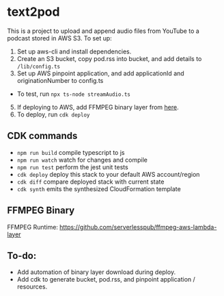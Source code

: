 # text2pod

This is a project to upload and append audio files from YouTube to a podcast stored in AWS S3. To set up:

1. Set up aws-cli and install dependencies.
2. Create an S3 bucket, copy pod.rss into bucket, and add details to `/lib/config.ts`
3. Set up AWS pinpoint application, and add applicationId and originationNumber to config.ts

- To test, run `npx ts-node streamAudio.ts`

5. If deploying to AWS, add FFMPEG binary layer from [here](https://github.com/serverlesspub/ffmpeg-aws-lambda-layer).
6. To deploy, run `cdk deploy`

## CDK commands

- `npm run build` compile typescript to js
- `npm run watch` watch for changes and compile
- `npm run test` perform the jest unit tests
- `cdk deploy` deploy this stack to your default AWS account/region
- `cdk diff` compare deployed stack with current state
- `cdk synth` emits the synthesized CloudFormation template

## FFMPEG Binary

FFMPEG Runtime: https://github.com/serverlesspub/ffmpeg-aws-lambda-layer

## To-do:

- Add automation of binary layer download during deploy.
- Add cdk to generate bucket, pod.rss, and pinpoint application / resources.
